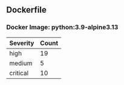 ## Dockerfile

### Docker Image: python:3.9-alpine3.13
| Severity | Count |
|----------|-------|
| high | 19 |
| medium | 5 |
| critical | 10 |